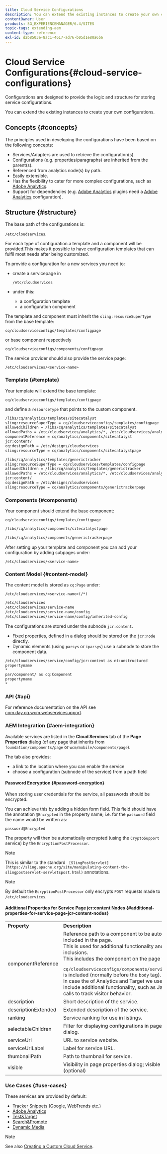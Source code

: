 ```yaml
---
title: Cloud Service Configurations
description: You can extend the existing instances to create your own configurations.
contentOwner: User
products: SG_EXPERIENCEMANAGER/6.4/SITES
topic-tags: extending-aem
content-type: reference
exl-id: d2b8503e-8ac1-4617-ad76-b05d1e80a6b6
---
```

# Cloud Service Configurations{#cloud-service-configurations}

Configurations are designed to provide the logic and structure for storing service configurations.

You can extend the existing instances to create your own configurations.

## Concepts {#concepts}

The principles used in developing the configurations have been based on the following concepts:

* Services/Adapters are used to retrieve the configuration(s).
* Configurations (e.g. properties/paragraphs) are inherited from the parent(s).
* Referenced from analytics node(s) by path.
* Easily extensible.
* Has the flexibility to cater for more complex configurations, such as [Adobe Analytics](/help/sites-administering/marketing-cloud.md#integrating-with-adobe-analytics).
* Support for dependencies (e.g. [Adobe Analytics](/help/sites-administering/marketing-cloud.md#integrating-with-adobe-analytics) plugins need a [Adobe Analytics](/help/sites-administering/marketing-cloud.md#integrating-with-adobe-analytics) configuration).

## Structure {#structure}

The base path of the configurations is:

`/etc/cloudservices`.

For each type of configuration a template and a component will be provided.This makes it possible to have configuration templates that can fulfil most needs after being customized.

To provide a configuration for a new services you need to:

* create a servicepage in

  `/etc/cloudservices`

* under this:

    * a configuration template
    * a configuration component

The template and component must inherit the `sling:resourceSuperType` from the base template:

`cq/cloudserviceconfigs/templates/configpage`

or base component respectively

`cq/cloudserviceconfigs/components/configpage`

The service provider should also provide the service page:

`/etc/cloudservices/<service-name>`

### Template {#template}

Your template will extend the base template:

`cq/cloudserviceconfigs/templates/configpage`

and define a `resourceType` that points to the custom component.

```xml
/libs/cq/analytics/templates/sitecatalyst
sling:resourceSuperType = cq/cloudserviceconfigs/templates/configpage
allowedChildren = /libs/cq/analytics/templates/sitecatalyst
allowedPaths = /etc/cloudservices/analytics/*, /etc/cloudservices/analytics/.*
componentReference = cq/analytics/components/sitecatalyst
jcr:content/
cq:designPath = /etc/designs/cloudservices
sling:resourceType = cq/analytics/components/sitecatalystpage

/libs/cq/analytics/templates/generictracker
sling:resourceSuperType = cq/cloudservices/templates/configpage
allowedChildren = /libs/cq/analytics/templates/generictracker
allowedPaths = /etc/cloudservices/analytics/*, /etc/cloudservices/analytics/.*
jcr:content/
cq:designPath = /etc/designs/cloudservices
sling:resourceType = cq/analytics/components/generictrackerpage

```

### Components {#components}

Your component should extend the base component:

`cq/cloudserviceconfigs/templates/configpage`

```xml
/libs/cq/analytics/components/sitecatalystpage

/libs/cq/analytics/components/generictrackerpage

```

After setting up your template and component you can add your configuration by adding subpages under:

`/etc/cloudservices/<service-name>`

### Content Model {#content-model}

The content model is stored as `cq:Page` under:

`/etc/cloudservices/<service-name>(/*)`

```xml
/etc/cloudservices
/etc/cloudservices/service-name
/etc/cloudservices/service-name/config
/etc/cloudservices/service-name/config/inherited-config
```

The configurations are stored under the subnode `jcr:content`.

* Fixed properties, defined in a dialog should be stored on the `jcr:node` directly.
* Dynamic elements (using `parsys` or `iparsys`) use a subnode to store the component data.

```xml
/etc/cloudservices/service/config/jcr:content as nt:unstructured
propertyname
*
par/component/ as cq:Component
propertyname
*
```

### API {#api}

For reference documentation on the API see [com.day.cq.wcm.webservicesupport](https://helpx.adobe.com/experience-manager/6-4/sites/developing/using/reference-materials/javadoc/com/day/cq/wcm/webservicesupport/package-summary.html).

### AEM Integration {#aem-integration}

Available services are listed in the **Cloud Services** tab of the **Page Properties** dialog (of any page that inherits from `foundation/components/page` or `wcm/mobile/components/page`).

The tab also provides:

* a link to the location where you can enable the service 
* choose a configuration (subnode of the service) from a path field

#### Password Encryption {#password-encryption}

When storing user credentials for the service, all passwords should be encrypted.

You can achieve this by adding a hidden form field. This field should have the annotation `@Encrypted` in the property name; i.e. for the `password` field the name would be written as:

`password@Encrypted`

The property will then be automatically encrypted (using the `CryptoSupport` service) by the `EncryptionPostProcessor`.

>[!NOTE]
>
>This is similar to the standard ` [SlingPostServlet](https://sling.apache.org/site/manipulating-content-the-slingpostservlet-servletspost.html)` annotations.

>[!NOTE]
>
>By default the `EcryptionPostProcessor` only encrypts `POST` requests made to `/etc/cloudservices`.

#### Additional Properties for Service Page jcr:content Nodes {#additional-properties-for-service-page-jcr-content-nodes}

<table> 
 <tbody> 
  <tr> 
   <td><strong>Property</strong></td> 
   <td><strong>Description</strong></td> 
  </tr> 
  <tr> 
   <td>componentReference</td> 
   <td>Reference path to a component to be automatically included in the page.<br /> This is used for additional functionality and JS inclusions.<br /> This includes the component on the page where<br /> <code> cq/cloudserviceconfigs/components/servicecomponents</code><br /> is included (normally before the <code>body</code> tag).<br /> In case the of Analytics and Target we use this to include additional functionality, such as JavaScript calls to track visitor behavior.</td> 
  </tr> 
  <tr> 
   <td>description</td> 
   <td>Short description of the service.<br /> </td> 
  </tr> 
  <tr> 
   <td>descriptionExtended</td> 
   <td>Extended description of the service.</td> 
  </tr> 
  <tr> 
   <td>ranking</td> 
   <td>Service ranking for use in listings.</td> 
  </tr> 
  <tr> 
   <td>selectableChildren</td> 
   <td>Filter for displaying configurations in page properties dialog.</td> 
  </tr> 
  <tr> 
   <td>serviceUrl</td> 
   <td>URL to service website.</td> 
  </tr> 
  <tr> 
   <td>serviceUrlLabel</td> 
   <td>Label for service URL.</td> 
  </tr> 
  <tr> 
   <td>thumbnailPath</td> 
   <td>Path to thumbnail for service.</td> 
  </tr> 
  <tr> 
   <td>visible</td> 
   <td>Visibility in page properties dialog; visible by default (optional)</td> 
  </tr> 
 </tbody> 
</table>

### Use Cases {#use-cases}

These services are provided by default:

* [Tracker Snippets](/help/sites-administering/external-providers.md) (Google, WebTrends etc.)
* [Adobe Analytics](/help/sites-administering/marketing-cloud.md#integrating-with-adobe-analytics)
* [Test&Target](/help/sites-administering/marketing-cloud.md#integrating-with-adobe-target)
* [Search&Promote](/help/sites-administering/marketing-cloud.md#integrating-with-search-promote)
* [Dynamic Media](/help/sites-administering/marketing-cloud.md#integrating-with-scene)

>[!NOTE]
>
>See also [Creating a Custom Cloud Service](/help/sites-developing/extending-cloud-config-custom-cloud.md).
